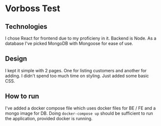 # Vorboss Test

## Technologies
I chose React for frontend due to my proficieny in it.
Backend is Node. 
As a database I've picked MongoDB with Mongoose for ease of use.

## Design
I kept it simple with 2 pages. One for listing customers and another for adding.
I didn't spend too much time on styling. Just added some basic CSS.

## How to run
I've added a docker compose file which uses docker files for BE / FE and a mongo image for DB.
Doing `docker-compose up` should be sufficient to run the application, provided docker is running.
